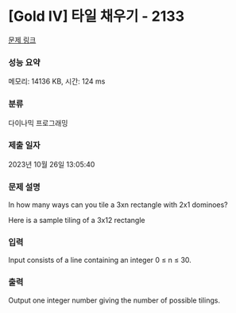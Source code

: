 # [Gold IV] 타일 채우기 - 2133 

[문제 링크](https://www.acmicpc.net/problem/2133) 

### 성능 요약

메모리: 14136 KB, 시간: 124 ms

### 분류

다이나믹 프로그래밍

### 제출 일자

2023년 10월 26일 13:05:40

### 문제 설명

<p>In how many ways can you tile a 3xn rectangle with 2x1 dominoes?</p>

<p>Here is a sample tiling of a 3x12 rectangle</p>

### 입력 

 <p>Input consists of a line containing an integer 0 ≤ n ≤ 30. </p>

### 출력 

 <p>Output one integer number giving the number of possible tilings.</p>

